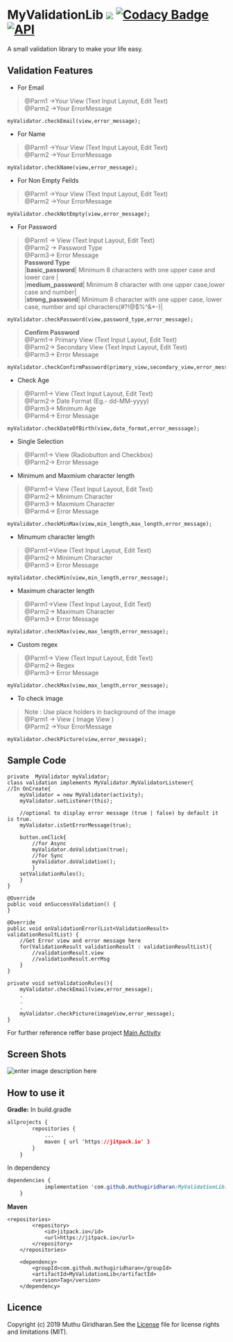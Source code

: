 
# MyValidationLib [![](https://jitpack.io/v/muthugiridharan/MyValidationLib.svg)](https://jitpack.io/#muthugiridharan/MyValidationLib) [![Codacy Badge](https://api.codacy.com/project/badge/Grade/c4073409479f43779647d9f17210133b)](https://www.codacy.com/manual/muthugiridharan/MyValidationLib?utm_source=github.com&amp;utm_medium=referral&amp;utm_content=muthugiridharan/MyValidationLib&amp;utm_campaign=Badge_Grade)  [![API](https://img.shields.io/badge/API-19%2B-brightgreen.svg?style=flat)](https://android-arsenal.com/api?level=19)

A small validation library to make your life easy.

## Validation Features

 - For Email
> @Parm1 ->Your View (Text Input Layout, Edit Text)<br>
> @Parm2 ->Your ErrorMessage<br>

    myValidator.checkEmail(view,error_message);
    
 - For Name
> @Parm1 ->Your View (Text Input Layout, Edit Text)<br>
> @Parm2 ->Your ErrorMessage<br>

    myValidator.checkName(view,error_message);

 - For Non Empty Feilds

> @Parm1 ->Your View (Text Input Layout, Edit Text)<br>
> @Parm2 ->Your ErrorMessage<br>

    myValidator.checkNotEmpty(view,error_message);

 - For Password
> @Parm1 -> View (Text Input Layout, Edit Text)<br>
> @Parm2 -> Password Type<br>
> @Parm3-> Error Message<br>
**Password Type**<br>
|**basic_password**| Minimum 8 characters  with one upper case and lower care |<br>
|**medium_password**| Minimum 8 character with one upper case,lower case and number|<br>
|**strong_password**| Minimum 8 character with one upper case, lower case, number and spl characters(#?!@$%^&*-)|

    myValidator.checkPassword(view,password_type,error_message);

>**Confirm Password**<br>
> @Parm1-> Primary View (Text Input Layout, Edit Text)<br>
> @Parm2-> Secondary View (Text Input Layout, Edit Text)<br>
> @Parm3-> Error Message<br>

    myValidator.checkConfirmPassword(primary_view,secondary_view,error_message);
    
 - Check Age
 
> @Parm1-> View (Text Input Layout, Edit Text)<br>
> @Parm2-> Date Format (Eg.- dd-MM-yyyy)<br>
> @Parm3-> Minimum Age<br>
> @Parm4-> Error Message<br>

    myValidator.checkDateOfBirth(view,date_format,error_messsage);
    

 - Single Selection
>
> @Parm1-> View (Radiobutton and Checkbox)<br>
> @Parm2-> Error Message<br>

 - Minimum and Maxmium character length

> @Parm1-> View (Text Input Layout, Edit Text)<br>
> @Parm2-> Minimum Character<br>
> @Parm3-> Maxmium Character<br>
> @Parm4-> Error Message<br>

    myValidator.checkMinMax(view,min_length,max_length,error_message);
    

 - Minumum character length
 

> @Parm1->View (Text Input Layout, Edit Text)<br>
> @Parm2-> Minimum Character<br>
> @Parm3-> Error Message<br>

    myValidator.checkMin(view,min_length,error_message);

 - Maximum character length

> @Parm1->View (Text Input Layout, Edit Text)<br>
> @Parm2-> Maximum Character<br>
> @Parm3-> Error Message<br>

    myValidator.checkMax(view,max_length,error_message);
    

 - Custom regex
> @Parm1-> View (Text Input Layout, Edit Text)<br>
> @Parm2-> Regex<br>
> @Parm3-> Error Message<br>

    myValidator.checkMax(view,max_length,error_message);

 - To check image

> Note : Use place holders in background of the image<br>
> @Parm1 -> View ( Image View )<br>
> @Parm2 ->Your ErrorMessage<br>

    myValidator.checkPicture(view,error_message);

## Sample Code

    private  MyValidator myValidator;
    class validation implements MyValidator.MyValidatorListener{ 
    //In OnCreate{
        myValidator = new MyValidator(activity);
        myValidator.setListener(this);
    
        //optional to display error message (true | false) by default it is true.
        myValidator.isSetErrorMessage(true);
    
        button.onClick{
		    //for Async
		    myValidator.doValidation(true);
		    //for Sync
		    myValidator.doValidation();
		    }
        setValidationRules();
	    }
    }
    
    @Override
    public void onSuccessValidation() {
    } 
      
    @Override
    public void onValidationError(List<ValidationResult> validationResultList) {
	    //Get Error view and error message here
	    for(ValidationResult validationResult : validationResultList){
		    //validationResult.view
		    //validationResult.errMsg
	    }
    }
    
    private void setValidationRules(){
	    myValidator.checkEmail(view,error_message);
	    .
	    .
	    .
	    myValidator.checkPicture(imageView,error_message);
    }
For further reference reffer base project [Main Activity](https://github.com/muthugiridharan/MyValidationLib/blob/master/app/src/main/java/com/giri/validationproject/MainActivity.java) 
 ## Screen Shots
![enter image description here](https://lh3.googleusercontent.com/764ArwSAqtLTg-7d2kBX4EWdwWJPREe7CT5GhIF4pFYMdMIso7Kl9Xw5HdExz8Q--iXwZTJl8ls)   
 ## How to use it
 **Gradle:**
    In build.gradle
```css
allprojects {
		repositories {
			...
			maven { url 'https://jitpack.io' }
		}
	}
```
In dependency
```css
dependencies {
	        implementation 'com.github.muthugiridharan:MyValidationLib:Tag'
	}

```
**Maven**
```markup
<repositories>
		<repository>
		    <id>jitpack.io</id>
		    <url>https://jitpack.io</url>
		</repository>
	</repositories>
```
```markup
	<dependency>
	    <groupId>com.github.muthugiridharan</groupId>
	    <artifactId>MyValidationLib</artifactId>
	    <version>Tag</version>
	</dependency>

```
## Licence
Copyright (c) 2019 Muthu Giridharan.See the [License](https://github.com/muthugiridharan/MyValidationLib/blob/master/LICENSE) file for license rights and limitations (MIT).

